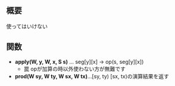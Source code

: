 ## 概要
使ってはいけない


## 関数
- **apply(W, y, W, x, S s)** ... seg[y][x] -> op(s, seg[y][x])  
    - 罠
    opが加算の時以外使わない方が無難です
- **prod(W sy, W ty, W sx, W tx)**...[sy, ty) [sx, tx)の演算結果を返す

